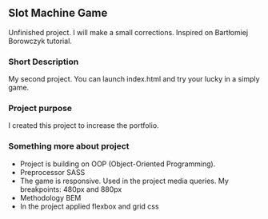 ## Slot Machine Game 
Unfinished project. I will make a small corrections. Inspired on Bartłomiej Borowczyk tutorial.

### Short Description 
My second project. You can launch index.html and try your lucky in a simply game.

### Project purpose
I created this project to increase the portfolio.

### Something more about project

* Project is building on OOP (Object-Oriented Programming). 
* Preprocessor SASS
* The game is responsive. Used in the project media queries. My breakpoints: 480px and 880px
* Methodology BEM
* In the project applied flexbox and grid css


